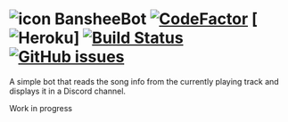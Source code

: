 # ![icon](https://u.teknik.io/znQBF.png) BansheeBot [![CodeFactor](https://www.codefactor.io/repository/github/calexil/bansheebot/badge)](https://www.codefactor.io/repository/github/calexil/bansheebot) [![Heroku](https://img.shields.io/badge/Heroku-Deployed-8460aa.svg)] [![Build Status](https://travis-ci.org/calexil/BansheeBot.svg?branch=master)](https://travis-ci.org/calexil/BansheeBot) [![GitHub issues](https://img.shields.io/github/issues/calexil/BansheeBot.svg)](https://github.com/calexil/BansheeBot/issues)


A simple bot that reads the song info from the currently playing track and displays it in a Discord channel.

Work in progress
